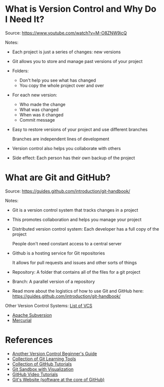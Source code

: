 # What is Version Control and Why Do I Need It?

Source: https://www.youtube.com/watch?v=M-O8ZNW9icQ

Notes:
- Each project is just a series of changes: new versions
- Git allows you to store and manage past versions of your project
- Folders:
    - Don't help you see what has changed
    - You copy the whole project over and over
- For each new version:
    - Who made the change
    - What was changed
    - When was it changed
    - Commit message
- Easy to restore versions of your project and use different branches

    Branches are independent lines of development
- Version control also helps you collaborate with others
- Side effect: Each person has their own backup of the project

# What are Git and GitHub?

Source: https://guides.github.com/introduction/git-handbook/

Notes:
- Git is a version control system that tracks changes in a project
- This promotes collaboration and helps you manage your project
- Distributed version control system: Each developer has a full copy of the project

    People don't need constant access to a central server
- Github is a hosting service for Git repositories

    It allows for pull requests and issues and other sorts of things
- Repository: A folder that contains all of the files for a git project
- Branch: A parallel version of a repository
- Read more about the logistics of how to use Git and GitHub here: https://guides.github.com/introduction/git-handbook/

Other Version Control Systems: [List of VCS](https://en.wikipedia.org/wiki/List_of_version-control_software)
- [Apache Subversion](https://en.wikipedia.org/wiki/Apache_Subversion)
- [Mercurial](https://en.wikipedia.org/wiki/Mercurial)

# References

- [Another Version Control Beginner's Guide](https://nbviewer.org/github/jrjohansson/scientific-python-lectures/blob/master/Lecture-7-Revision-Control-Software.ipynb)
- [Collection of Git Learning Tools](https://try.github.io/)
- [Collection of GitHub Tutorials](https://guides.github.com/)
- [Git Sandbox with Visualization](http://git-school.github.io/visualizing-git/)
- [GitHub Video Tutorials](https://www.youtube.com/githubguides)
- [Git's Website (software at the core of GitHub)](https://git-scm.com/)